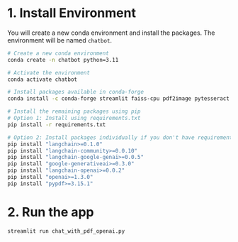 # 1. Install Environment 

You will create a new conda environment and install the packages.
The environment will be named `chatbot`.

```bash
# Create a new conda environment
conda create -n chatbot python=3.11

# Activate the environment
conda activate chatbot

# Install packages available in conda-forge
conda install -c conda-forge streamlit faiss-cpu pdf2image pytesseract pillow

# Install the remaining packages using pip
# Option 1: Install using requirements.txt
pip install -r requirements.txt

# Option 2: Install packages individually if you don't have requirements.txt
pip install "langchain>=0.1.0"
pip install "langchain-community>=0.0.10"
pip install "langchain-google-genai>=0.0.5"
pip install "google-generativeai>=0.3.0"
pip install "langchain-openai>=0.0.2"
pip install "openai>=1.3.0"
pip install "pypdf>=3.15.1"
```

# 2. Run the app

```bash
streamlit run chat_with_pdf_openai.py
```


